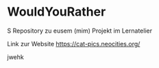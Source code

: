 # WouldYouRather                                        
 
 S Repository zu eusem (mim) Projekt im Lernatelier    
 
 Link zur Website https://cat-pics.neocities.org/
 
 
jwehk
